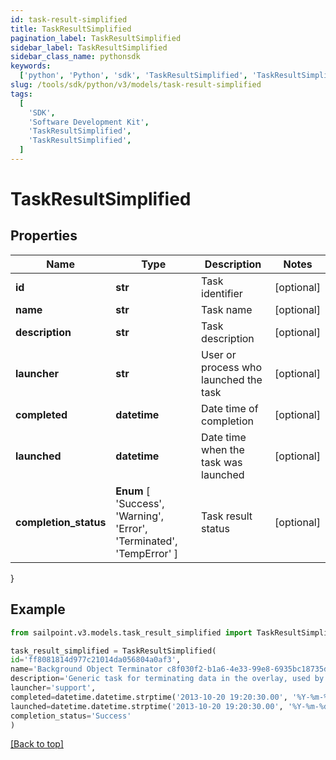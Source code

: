 ```yaml
---
id: task-result-simplified
title: TaskResultSimplified
pagination_label: TaskResultSimplified
sidebar_label: TaskResultSimplified
sidebar_class_name: pythonsdk
keywords:
  ['python', 'Python', 'sdk', 'TaskResultSimplified', 'TaskResultSimplified']
slug: /tools/sdk/python/v3/models/task-result-simplified
tags:
  [
    'SDK',
    'Software Development Kit',
    'TaskResultSimplified',
    'TaskResultSimplified',
  ]
---
```


# TaskResultSimplified

## Properties

| Name | Type | Description | Notes |
| --- | --- | --- | --- |
| **id** | **str** | Task identifier | [optional] |
| **name** | **str** | Task name | [optional] |
| **description** | **str** | Task description | [optional] |
| **launcher** | **str** | User or process who launched the task | [optional] |
| **completed** | **datetime** | Date time of completion | [optional] |
| **launched** | **datetime** | Date time when the task was launched | [optional] |
| **completion_status** | **Enum** [ 'Success', 'Warning', 'Error', 'Terminated', 'TempError' ] | Task result status | [optional] |

}

## Example

```python
from sailpoint.v3.models.task_result_simplified import TaskResultSimplified

task_result_simplified = TaskResultSimplified(
id='ff8081814d977c21014da056804a0af3',
name='Background Object Terminator c8f030f2-b1a6-4e33-99e8-6935bc18735d',
description='Generic task for terminating data in the overlay, used by the TerminationService.',
launcher='support',
completed=datetime.datetime.strptime('2013-10-20 19:20:30.00', '%Y-%m-%d %H:%M:%S.%f'),
launched=datetime.datetime.strptime('2013-10-20 19:20:30.00', '%Y-%m-%d %H:%M:%S.%f'),
completion_status='Success'
)

```

[[Back to top]](#)
